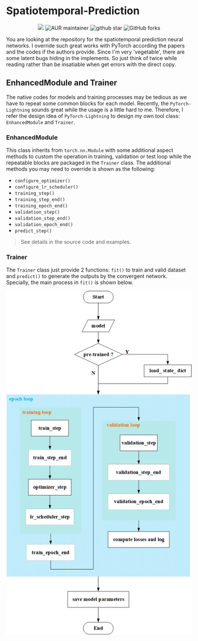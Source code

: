 # Spatiotemporal-Prediction

<p align="center">
    <img src="https://img.shields.io/github/license/dreaming-coder/Spatiotemporal-Prediction">
    <img alt="AUR maintainer" src="https://img.shields.io/aur/maintainer/Spatiotemporal-Prediction">
    <img src="https://img.shields.io/github/stars/dreaming-coder/Spatiotemporal-Prediction?style=social" alt="github star"/>
    <img alt="GitHub forks" src="https://img.shields.io/github/forks/dreaming-coder/Spatiotemporal-Prediction?style=social">
</p>

You are looking at the repository for the spatiotemporal prediction neural networks. I override such great works with
PyTorch according the papers and the codes if the authors provide. Since I'm very 'vegetable', there are some latent
bugs hiding in the implements. So just think of twice while reading rather than be insatiable when get errors with the
direct copy.

## EnhancedModule and Trainer

The native codes for models and training processes may be tedious as we have to repeat some common blocks for each
model. Recently, the `PyTorch-Lightning` sounds great while the usage is a little hard to me. Therefore, I refer the
design idea of `PyTorch-Lightning` to design my own tool class: `EnhancedModule` and `Trainer`.

### EnhancedModule

This class inherits from `torch.nn.Module` with some additional aspect methods to custom the operation in training,
validation or test loop while the repeatable blocks are packaged in the `Trainer` class. The additional methods you may
need to override is shown as the following:

- `configure_optimizer()`
- `configure_lr_scheduler()`
- `training_step()`
- `training_step_end()`
- `training_epoch_end()`
- `validation_step()`
- `validation_step_end()`
- `validation_epoch_end()`
- `predict_step()`

> See details in the source code and examples.

### Trainer

The `Trainer` class just provide 2 functions: `fit()` to train and valid dataset and `predict()` to generate the outputs
by the convergent network. Specially, the main process in `fit()` is shown below.
<p align="center">
    <img src="resources/imgs/trainer-process.png" />
</p>

##         